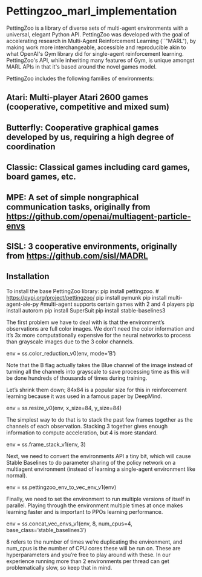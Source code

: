 # Pettingzoo_marl_implementation

PettingZoo is a library of diverse sets of multi-agent environments with a universal, elegant Python API. PettingZoo was developed with the goal of accelerating research in Multi-Agent Reinforcement Learning (``"MARL"), by making work more interchangeable, accessible and reproducible akin to what OpenAI's Gym library did for single-agent reinforcement learning. PettingZoo's API, while inheriting many features of Gym, is unique amongst MARL APIs in that it's based around the novel games model.

PettingZoo includes the following families of environments:

## Atari: Multi-player Atari 2600 games (cooperative, competitive and mixed sum)
## Butterfly: Cooperative graphical games developed by us, requiring a high degree of coordination
## Classic: Classical games including card games, board games, etc.
## MPE: A set of simple nongraphical communication tasks, originally from https://github.com/openai/multiagent-particle-envs
## SISL: 3 cooperative environments, originally from https://github.com/sisl/MADRL

## Installation 
To install the base PettingZoo library: pip install pettingzoo.    # https://pypi.org/project/pettingzoo/
pip install pymunk
pip install multi-agent-ale-py   #multi-agent supports certain games with 2 and 4 players
pip install autorom
pip install SuperSuit
pip install stable-baselines3

The first problem we have to deal with is that the environment’s observations are full color images. We don’t need the color information and it’s 3x more computationally expensive for the neural networks to process than grayscale images due to the 3 color channels. 

env = ss.color_reduction_v0(env, mode=’B’)

Note that the B flag actually takes the Blue channel of the image instead of turning all the channels into grayscale to save processing time as this will be done hundreds of thousands of times during training.

Let’s shrink them down; 84x84 is a popular size for this in reinforcement learning because it was used in a famous paper by DeepMind.

env = ss.resize_v0(env, x_size=84, y_size=84)

The simplest way to do that is to stack the past few frames together as the channels of each observation. Stacking 3 together gives enough information to compute acceleration, but 4 is more standard. 

env = ss.frame_stack_v1(env, 3)

Next, we need to convert the environments API a tiny bit, which will cause Stable Baselines to do parameter sharing of the policy network on a multiagent environment (instead of learning a single-agent environment like normal).

env = ss.pettingzoo_env_to_vec_env_v1(env)

Finally, we need to set the environment to run multiple versions of itself in parallel. Playing through the environment multiple times at once makes learning faster and is important to PPOs learning performance.

env = ss.concat_vec_envs_v1(env, 8, num_cpus=4, base_class=’stable_baselines3’)

8 refers to the number of times we’re duplicating the environment, and num_cpus is the number of CPU cores these will be run on. These are hyperparameters and you’re free to play around with these. In our experience running more than 2 environments per thread can get problematically slow, so keep that in mind.

